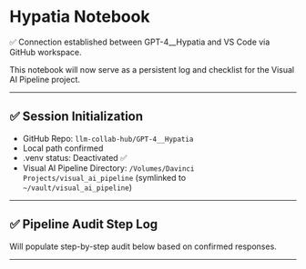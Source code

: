# Hypatia Notebook

✅ Connection established between GPT-4__Hypatia and VS Code via GitHub workspace.

This notebook will now serve as a persistent log and checklist for the Visual AI Pipeline project.

---

## ✅ Session Initialization

- GitHub Repo: `llm-collab-hub/GPT-4__Hypatia`
- Local path confirmed
- .venv status: Deactivated ✅
- Visual AI Pipeline Directory: `/Volumes/Davinci Projects/visual_ai_pipeline` (symlinked to `~/vault/visual_ai_pipeline`)

---

## ✅ Pipeline Audit Step Log

Will populate step-by-step audit below based on confirmed responses.

---